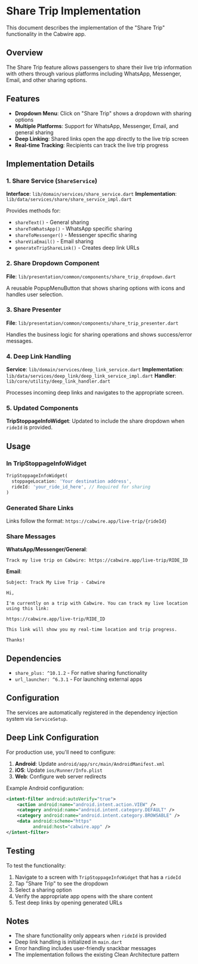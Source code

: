# Share Trip Implementation

This document describes the implementation of the "Share Trip" functionality in the Cabwire app.

## Overview

The Share Trip feature allows passengers to share their live trip information with others through various platforms including WhatsApp, Messenger, Email, and other sharing options.

## Features

- **Dropdown Menu**: Click on "Share Trip" shows a dropdown with sharing options
- **Multiple Platforms**: Support for WhatsApp, Messenger, Email, and general sharing
- **Deep Linking**: Shared links open the app directly to the live trip screen
- **Real-time Tracking**: Recipients can track the live trip progress

## Implementation Details

### 1. Share Service (`ShareService`)

**Interface**: `lib/domain/services/share_service.dart`
**Implementation**: `lib/data/services/share/share_service_impl.dart`

Provides methods for:
- `shareText()` - General sharing
- `shareToWhatsApp()` - WhatsApp specific sharing
- `shareToMessenger()` - Messenger specific sharing  
- `shareViaEmail()` - Email sharing
- `generateTripShareLink()` - Creates deep link URLs

### 2. Share Dropdown Component

**File**: `lib/presentation/common/components/share_trip_dropdown.dart`

A reusable PopupMenuButton that shows sharing options with icons and handles user selection.

### 3. Share Presenter

**File**: `lib/presentation/common/components/share_trip_presenter.dart`

Handles the business logic for sharing operations and shows success/error messages.

### 4. Deep Link Handling

**Service**: `lib/domain/services/deep_link_service.dart`
**Implementation**: `lib/data/services/deep_link/deep_link_service_impl.dart`
**Handler**: `lib/core/utility/deep_link_handler.dart`

Processes incoming deep links and navigates to the appropriate screen.

### 5. Updated Components

**TripStoppageInfoWidget**: Updated to include the share dropdown when `rideId` is provided.

## Usage

### In TripStoppageInfoWidget

```dart
TripStoppageInfoWidget(
  stoppageLocation: 'Your destination address',
  rideId: 'your_ride_id_here', // Required for sharing
)
```

### Generated Share Links

Links follow the format: `https://cabwire.app/live-trip/{rideId}`

### Share Messages

**WhatsApp/Messenger/General**:
```
Track my live trip on Cabwire: https://cabwire.app/live-trip/RIDE_ID
```

**Email**:
```
Subject: Track My Live Trip - Cabwire

Hi,

I'm currently on a trip with Cabwire. You can track my live location using this link:

https://cabwire.app/live-trip/RIDE_ID

This link will show you my real-time location and trip progress.

Thanks!
```

## Dependencies

- `share_plus: ^10.1.2` - For native sharing functionality
- `url_launcher: ^6.3.1` - For launching external apps

## Configuration

The services are automatically registered in the dependency injection system via `ServiceSetup`.

## Deep Link Configuration

For production use, you'll need to configure:

1. **Android**: Update `android/app/src/main/AndroidManifest.xml`
2. **iOS**: Update `ios/Runner/Info.plist`
3. **Web**: Configure web server redirects

Example Android configuration:
```xml
<intent-filter android:autoVerify="true">
    <action android:name="android.intent.action.VIEW" />
    <category android:name="android.intent.category.DEFAULT" />
    <category android:name="android.intent.category.BROWSABLE" />
    <data android:scheme="https"
          android:host="cabwire.app" />
</intent-filter>
```

## Testing

To test the functionality:

1. Navigate to a screen with `TripStoppageInfoWidget` that has a `rideId`
2. Tap "Share Trip" to see the dropdown
3. Select a sharing option
4. Verify the appropriate app opens with the share content
5. Test deep links by opening generated URLs

## Notes

- The share functionality only appears when `rideId` is provided
- Deep link handling is initialized in `main.dart`
- Error handling includes user-friendly snackbar messages
- The implementation follows the existing Clean Architecture pattern